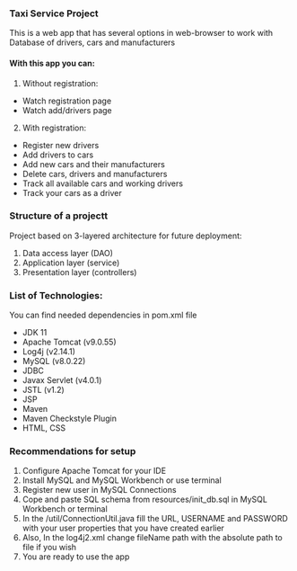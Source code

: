 ### Taxi Service Project
This is a web app that has several options in web-browser 
to work with Database of drivers, cars and manufacturers
#### With this app you can:
1. Without registration:
* Watch registration page
* Watch add/drivers page
2. With registration:
* Register new drivers
* Add drivers to cars
* Add new cars and their manufacturers
* Delete cars, drivers and manufacturers
* Track all available cars and working drivers
* Track your cars as a driver
### Structure of a projectt
Project based on 3-layered architecture for future deployment:
1. Data access layer (DAO)
2. Application layer (service)
3. Presentation layer (controllers)
### List of Technologies:
You can find needed dependencies in pom.xml file
* JDK 11
* Apache Tomcat (v9.0.55)
* Log4j (v2.14.1)
* MySQL (v8.0.22)
* JDBC
* Javax Servlet (v4.0.1)
* JSTL (v1.2)
* JSP
* Maven
* Maven Checkstyle Plugin
* HTML, CSS
### Recommendations for setup
1. Configure Apache Tomcat for your IDE
2. Install MySQL and MySQL Workbench or use terminal
3. Register new user in MySQL Connections
4. Cope and paste SQL schema from resources/init_db.sql in MySQL Workbench or terminal
5. In the /util/ConnectionUtil.java fill the URL, USERNAME and PASSWORD with your user properties that you have created earlier
6. Also, In the log4j2.xml change fileName path with the absolute path to file if you wish
7. You are ready to use the app
